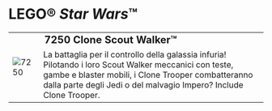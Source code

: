 # LEGO® *Star Wars*™

<table>
<tbody>
  <tr>
    <td rowspan="2"><img src="https://www.lego.com/cdn/product-assets/product.img.pri/7250_prod.jpg" alt="7250"></td>
    <td style="font-size: 125%; font-weight: bold;">7250 Clone Scout Walker™</td>
  </tr>
  <tr>
    <td valign="top">La battaglia per il controllo della galassia infuria! Pilotando i loro Scout Walker meccanici con teste, gambe e blaster mobili, i Clone Trooper combatteranno dalla parte degli Jedi o del malvagio Impero? Include Clone Trooper.</td>
  </tr>
</tbody>
</table>
